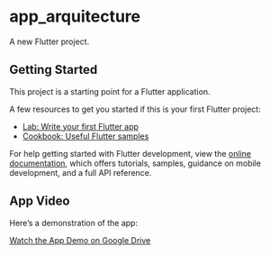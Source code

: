 # app_arquitecture

A new Flutter project.

## Getting Started

This project is a starting point for a Flutter application.

A few resources to get you started if this is your first Flutter project:

- [Lab: Write your first Flutter app](https://docs.flutter.dev/get-started/codelab)
- [Cookbook: Useful Flutter samples](https://docs.flutter.dev/cookbook)

For help getting started with Flutter development, view the
[online documentation](https://docs.flutter.dev/), which offers tutorials,
samples, guidance on mobile development, and a full API reference.

## App Video

Here’s a demonstration of the app:

[Watch the App Demo on Google Drive]([https://drive.google.com/file/d/YOUR_FILE_ID/view](https://drive.google.com/file/d/1UxhYm95uauLzvPe8ZdlKT9qc4JKMOc2n/view?usp=sharing))

